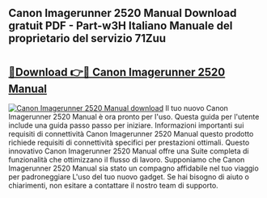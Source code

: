 ## Canon Imagerunner 2520 Manual Download gratuit PDF - Part-w3H Italiano Manuale del proprietario del servizio 71Zuu

# <h2><a href="http://dfdnfg.blite.top/?on=Canon+Imagerunner+2520+Manual">🔗Download 👉🔴 Canon Imagerunner 2520 Manual</a></h2>

[![Canon Imagerunner 2520 Manual download](https://i.imgur.com/lujVjoI.png)](http://dfdnfg.blite.top/?on=Canon+Imagerunner+2520+Manual)
Il tuo nuovo Canon Imagerunner 2520 Manual è ora pronto per l'uso. Questa guida per l'utente include una guida passo passo per iniziare. Informazioni importanti sui requisiti di connettività Canon Imagerunner 2520 Manual questo prodotto richiede requisiti di connettività specifici per prestazioni ottimali. Questo innovativo Canon Imagerunner 2520 Manual offre una Suite completa di funzionalità che ottimizzano il flusso di lavoro. Supponiamo che Canon Imagerunner 2520 Manual sia stato un compagno affidabile nel tuo viaggio per padroneggiare L'uso del tuo nuovo gadget. Se hai bisogno di aiuto o chiarimenti, non esitare a contattare il nostro team di supporto.
